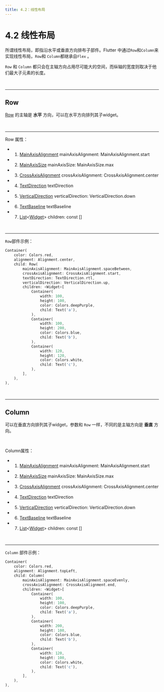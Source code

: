 ```yaml
---
title: 4.2：线性布局
---
```


# 4.2 线性布局

所谓线性布局，即指沿水平或垂直方向排布子部件。Flutter 中通过`Row`和`Column`来实现线性布局，`Row`和 `Column`都继承自`Flex` 。

`Row` 和 `Column` 都只会在主轴方向占用尽可能大的空间，而纵轴的宽度则取决于他们最大子元素的长度。

<br>

---

## Row

[Row](https://api.flutter.dev/flutter/widgets/Row-class.html) 的主轴是 **水平** 方向，可以在水平方向排列其子widget。

<br>

---

Row 属性：

*   1.   [MainAxisAlignment](https://api.flutter.dev/flutter/rendering/MainAxisAlignment-class.html) mainAxisAlignment: MainAxisAlignment.start

*   2.   [MainAxisSize](https://api.flutter.dev/flutter/rendering/MainAxisSize-class.html) mainAxisSize: MainAxisSize.max

*   3.   [CrossAxisAlignment](https://api.flutter.dev/flutter/rendering/CrossAxisAlignment-class.html) crossAxisAlignment: CrossAxisAlignment.center

*   4.   [TextDirection](https://api.flutter.dev/flutter/dart-ui/TextDirection-class.html) textDirection

*   5.   [VerticalDirection](https://api.flutter.dev/flutter/painting/VerticalDirection-class.html) verticalDirection: VerticalDirection.down

*   6.   [TextBaseline](https://api.flutter.dev/flutter/dart-ui/TextBaseline-class.html) textBaseline

*   7.   [List](https://api.flutter.dev/flutter/dart-core/List-class.html)\<[Widget](https://api.flutter.dev/flutter/widgets/Widget-class.html)\> children: const []

<br>

---

`Row`部件示例：

```dart
Container(
    color: Colors.red,
    alignment: Alignment.center,
    child: Row(
        mainAxisAlignment: MainAxisAlignment.spaceBetween,
        crossAxisAlignment: CrossAxisAlignment.start,
        textDirection: TextDirection.rtl,
        verticalDirection: VerticalDirection.up,
        children: <Widget>[
            Container(
                width: 100,
                height: 100,
                color: Colors.deepPurple,
                child: Text('a'),
            ),
            Container(
                width: 100,
                height: 200,
                color: Colors.blue,
                child: Text('b'),
            ),
            Container(
                width: 120,
                height: 120,
                color: Colors.white,
                child: Text('c'),
            ),
        ],
    ),
),
```

<br>

---

## Column

 可以在垂直方向排列其子widget，参数和 `Row` 一样，不同的是主轴方向是 **垂直** 方向。

<br>

Column属性：

*   1.   [MainAxisAlignment](https://api.flutter.dev/flutter/rendering/MainAxisAlignment-class.html) mainAxisAlignment: MainAxisAlignment.start

*   2.   [MainAxisSize](https://api.flutter.dev/flutter/rendering/MainAxisSize-class.html) mainAxisSize: MainAxisSize.max

*   3.   [CrossAxisAlignment](https://api.flutter.dev/flutter/rendering/CrossAxisAlignment-class.html) crossAxisAlignment: CrossAxisAlignment.center

*   4.   [TextDirection](https://api.flutter.dev/flutter/dart-ui/TextDirection-class.html) textDirection

*   5.   [VerticalDirection](https://api.flutter.dev/flutter/painting/VerticalDirection-class.html) verticalDirection: VerticalDirection.down

*   6.   [TextBaseline](https://api.flutter.dev/flutter/dart-ui/TextBaseline-class.html) textBaseline

*   7.  [List](https://api.flutter.dev/flutter/dart-core/List-class.html)\<[Widget](https://api.flutter.dev/flutter/widgets/Widget-class.html)\> children: const []

<br>

---

`Column` 部件示例：

```dart
Container(
    color: Colors.red,
    alignment: Alignment.topLeft,
    child: Column(
        mainAxisAlignment: MainAxisAlignment.spaceEvenly,
        crossAxisAlignment: CrossAxisAlignment.end,
        children: <Widget>[
            Container(
                width: 100,
                height: 100,
                color: Colors.deepPurple,
                child: Text('a'),
            ),
            Container(
                width: 200,
                height: 100,
                color: Colors.blue,
                child: Text('b'),
            ),
            Container(
                width: 120,
                height: 100,
                color: Colors.white,
                child: Text('c'),
            ),
        ],
    ),
),
```




